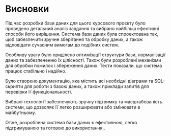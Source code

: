 # Висновки

Під час розробки бази даних для цього курсового проєкту було проведено детальний аналіз завдання та вибрано найбільш ефективні способи його вирішення. Система бази даних була спроектована так, щоб забезпечити зручне зберігання та обробку даних, а також відповідати сучасним вимогам до подібних систем.

Особливу увагу було приділено оптимізації структури бази, нормалізації даних та забезпеченню їх цілісності. Також були розроблені механізми для обробки помилок і збереження даних. Тести показали, що система працює стабільно і надійно.

Було створено документацію, яка містить всі необхідні діаграми та SQL-скрипти для роботи з базою даних, а також приклади запитів для перевірки її функціональності.

Вибрані технології забезпечують зручну підтримку та масштабованість системи, що дозволяє її легко розширювати або змінювати в майбутньому.

Отже, розроблена система бази даних є ефективною, легко підтримуваною та готовою до використання..

